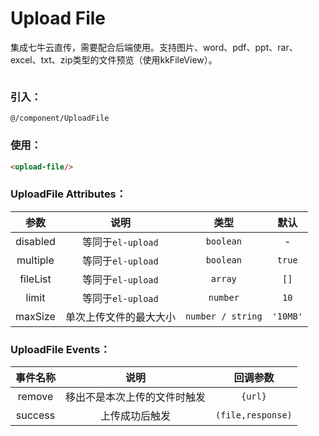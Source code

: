 # Upload File

集成七牛云直传，需要配合后端使用。支持图片、word、pdf、ppt、rar、excel、txt、zip类型的文件预览（使用kkFileView）。

<img :src="$withBase('/upload-file.png')">

### 引入：

`@/component/UploadFile`

### 使用： 
```html
<upload-file/>
```

### UploadFile Attributes：

| 参数     | 说明                   | 类型              | 默认     |
| :------: | :--------------------: | :---------------: | :------: |
| disabled | 等同于`el-upload`      | `boolean`         | -        |
| multiple | 等同于`el-upload`      | `boolean`         | `true`   | 
| fileList | 等同于`el-upload`      | `array`           | `[]`     | 
| limit    | 等同于`el-upload`      | `number`          | `10`     | 
| maxSize  | 单次上传文件的最大大小 | `number / string` | `'10MB'` | 

### UploadFile Events：

| 事件名称 | 说明                         | 回调参数          |
| :------: | :--------------------------: | :---------------: |
| remove   | 移出不是本次上传的文件时触发 | `{url}`           |
| success  | 上传成功后触发               | `(file,response)` |
